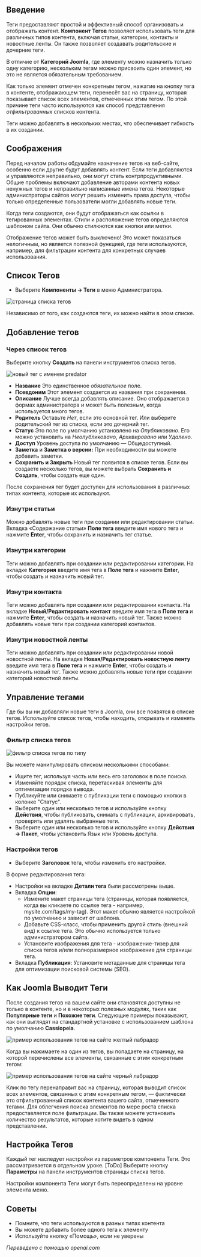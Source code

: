 <!-- Filename: J4.x:How_To_Use_Content_Tags_in_Joomla / Display title: Теги контента   -->

## Введение

Теги предоставляют простой и эффективный способ организовать и отображать контент. **Компонент Тегов** позволяет использовать теги для различных типов контента, включая статьи, категории, контакты и новостные ленты. Он также позволяет создавать родительские и дочерние теги.

В отличие от **Категорий Joomla**, где элементу можно назначить только одну категорию, нескольким тегам можно присвоить один элемент, но это не является обязательным требованием.

Как только элемент отмечен конкретным тегом, нажатие на кнопку тега в контенте, отображающем теги, перенесёт вас на страницу, которая показывает список всех элементов, отмеченных этим тегом. По этой причине теги часто используются как способ представления *отфильтрованных* списков контента.

Теги можно добавлять в нескольких местах, что обеспечивает гибкость в их создании.

## Соображения

Перед началом работы обдумайте назначение тегов на веб-сайте, особенно если другие будут добавлять контент. Если теги добавляются и управляются неправильно, они могут стать контрпродуктивными. Общие проблемы включают добавление авторами контента новых ненужных тегов и неправильно написанные имена тегов. Некоторые администраторы сайтов могут решить изменить права доступа, чтобы только определенные пользователи могли добавлять новые теги.

Когда теги создаются, они будут отображаться как ссылки в тегированных элементах. Стили и расположение тегов определяются шаблоном сайта. Они обычно стилюются как кнопки или метки.

Отображение тегов может быть выключено! Это может показаться нелогичным, но является полезной функцией, где теги используются, например, для фильтрации контента для конкретных случаев использования.

## Список Тегов

- Выберите **Компоненты → Теги** в меню Администратора.

![страница списка тегов](../../../en/images/tags/tags-list.png)

Независимо от того, как создаются теги, их можно найти в этом списке.

## Добавление тегов

### Через список тегов

Выберите кнопку **Создать** на панели инструментов списка тегов.

![новый тег с именем predator](../../../en/images/tags/new-tag-predator.png)

- **Название** Это единственное *обязательное* поле.
- **Псевдоним** Этот элемент создается из названия при сохранении.
- **Описание** Лучше всегда добавлять описание. Оно отображается в формах администратора и может быть полезным, когда используется много тегов.
- **Родитель** Оставьте *Нет*, если это основной тег. Или выберите родительский тег из списка, если это дочерний тег.
- **Статус** Это поле по умолчанию установлено на *Опубликовано*. Его можно установить на *Неопубликовано*, *Архивировано* или *Удалено*.
- **Доступ** Уровень доступа по умолчанию — Общедоступный.
- **Заметка** и **Заметка о версии:** При необходимости вы можете добавить заметки.
- **Сохранить и Закрыть** Новый тег появится в списке тегов. Если вы создаете несколько тегов, вы можете выбрать **Сохранить и Создать**, чтобы создать еще один.

После сохранения тег будет доступен для использования в различных типах контента, которые их используют.

### Изнутри статьи

Можно добавлять новые теги при создании или редактировании статьи. Вкладка «Содержание статьи» **Поле тега** введите имя нового тега и нажмите **Enter**, чтобы сохранить и назначить тег статье.

### Изнутри категории

Теги можно добавлять при создании или редактировании категории. На вкладке **Категория** введите имя тега в **Поле тега** и нажмите **Enter**, чтобы создать и назначить новый тег.

### Изнутри контакта

Теги можно добавлять при создании или редактировании контакта. На вкладке **Новый/Редактировать контакт** введите имя тега в **Поле тега** и нажмите **Enter**, чтобы создать и назначить новый тег. Также можно добавлять новые теги при создании категорий контактов.

### Изнутри новостной ленты

Теги можно добавлять при создании или редактировании новой новостной ленты. На вкладке **Новая/Редактировать новостную ленту** введите имя тега в **Поле тега** и нажмите **Enter**, чтобы создать и назначить новый тег. Также можно добавлять новые теги при создании категорий новостной ленты.

## Управление тегами

Где бы вы ни добавляли новые теги в Joomla, они все появятся в списке тегов. Используйте список тегов, чтобы находить, открывать и изменять настройки тегов.

### Фильтр списка тегов

![фильтр списка тегов по типу](../../../en/images/tags/tags-list-filter.png)

Вы можете манипулировать списком несколькими способами:

- Ищите тег, используя часть или весь его заголовок в поле поиска.
- Изменяйте порядок списка, перетаскивая элементы для оптимизации порядка вывода.
- Публикуйте или снимаете с публикации теги с помощью кнопки в колонке "Статус".
- Выберите один или несколько тегов и используйте кнопку **Действия**, чтобы публиковать, снимать с публикации, архивировать, проверять или удалять выбранные теги.
- Выберите один или несколько тегов и используйте кнопку **Действия → Пакет**, чтобы установить Язык или Уровень доступа.

### Настройки тегов

- Выберите **Заголовок** тега, чтобы изменить его настройки.

В форме редактирования тега:

- Настройки на вкладке **Детали тега** были рассмотрены выше.
- Вкладка **Опции**:
  - Измените макет страницы тега (страницы, которая появляется, когда вы кликаете по ссылке тега - например, mysite.com/tags/my-tag). Этот макет обычно является настройкой по умолчанию и зависит от шаблона.
  - Добавьте CSS-класс, чтобы применить другой стиль (внешний вид) к ссылке тега. Это обычно используется только администратором сайта.
  - Установите изображения для тега - изображение-тизер для списка тегов и/или полноразмерное изображение для страницы тега.
- Вкладка **Публикация**: Установите метаданные для страницы тега для оптимизации поисковой системы (SEO).

## Как Joomla Выводит Теги

После создания тегов на вашем сайте они становятся доступны не только в контенте, но и в некоторых полезных модулях, таких как **Популярные теги** и **Похожие теги**. Следующие примеры показывают, как они выглядят на стандартной установке с использованием шаблона по умолчанию **Cassiopeia**.

![пример использования тегов на сайте желтый лабрадор](../../../en/images/tags/tag-examples-yellow-labrador.png)

Когда вы нажимаете на один из тегов, вы попадаете на страницу, на которой перечислены все элементы, связанные с этим конкретным тегом:

![пример использования тегов на сайте черный лабрадор](../../../en/images/tags/tag-examples-black-labrador.png)

Клик по тегу перенаправит вас на страницу, которая выводит список всех элементов, связанных с этим конкретным тегом, — фактически это отфильтрованный список контента вашего сайта, отмеченного тегами. Для облегчения поиска элементов по мере роста списка предоставляется поле фильтрации. Вы также можете установить количество результатов, которые хотите видеть в одном представлении.

## Настройка Тегов

Каждый тег наследует настройки из параметров компонента Теги. Это 
рассматривается в отдельном уроке. [ToDo] Выберите кнопку **Параметры** на 
панели инструментов страницы списка тегов.

Настройки компонента Теги могут быть переопределены на уровне элемента меню.

## Советы

- Помните, что теги используются в разных типах контента
- Вы можете добавить более одного тега к элементу
- Используйте кнопку «Помощь», если не уверены

*Переведено с помощью openai.com*

